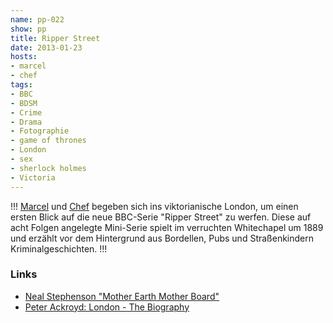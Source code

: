 ```yaml
---
name: pp-022
show: pp
title: Ripper Street
date: 2013-01-23
hosts:
- marcel
- chef
tags:
- BBC
- BDSM
- Crime
- Drama
- Fotographie
- game of thrones
- London
- sex
- sherlock holmes
- Victoria
---
```

!!!
[Marcel](https://twitter.com/xartas) und [Chef](https://twitter.com/grischder) begeben sich ins viktorianische London, um einen ersten Blick auf die neue BBC-Serie "Ripper Street" zu werfen. Diese auf acht Folgen angelegte Mini-Serie spielt im verruchten Whitechapel um 1889 und erzählt vor dem Hintergrund aus Bordellen, Pubs und Straßenkindern Kriminalgeschichten.
!!!

### Links

- [Neal Stephenson "Mother Earth Mother Board"](http://www.wired.com/wired/archive/4.12/ffglass.html)
- [Peter Ackroyd: London - The Biography](http://www.amazon.de/London-Biography-Peter-Ackroyd/dp/0099422581?tag=retinacast04-21)
